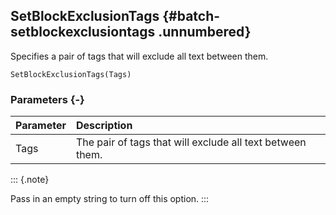 ## SetBlockExclusionTags {#batch-setblockexclusiontags .unnumbered}

Specifies a pair of tags that will exclude all text between them.

```{sql}
SetBlockExclusionTags(Tags)
```

### Parameters {-}

Parameter | Description
| :-- | :-- |
Tags | The pair of tags that will exclude all text between them.

::: {.note}

Pass in an empty string to turn off this option.
:::